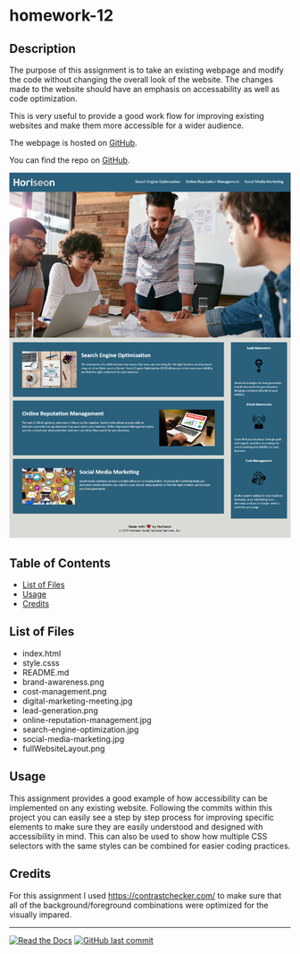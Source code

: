 # homework-12

## Description 

The purpose of this assignment is to take an existing webpage and modify the code without changing the overall look of the website. The changes made to the website should have an emphasis on accessability as well as code optimization.

This is very useful to provide a good work flow for improving existing websites and make them more accessible for a wider audience. 

The webpage is hosted on [GitHub](https://rconat.github.io/homework-12/).

You can find the repo on [GitHub](https://github.com/Rconat/homework-12/).

![Website Layout](assets/images/fullWebsiteLayout.png)

## Table of Contents

* [List of Files](#List-of-Files)
* [Usage](#usage)
* [Credits](#credits)

## List of Files

<ul>
    <li>index.html</li>
    <li>style.csss</li>
    <li>README.md</li>
    <li>brand-awareness.png</li>
    <li>cost-management.png</li>
    <li>digital-marketing-meeting.jpg</li>
    <li>lead-generation.png</li>
    <li>online-reputation-management.jpg</li>
    <li>search-engine-optimization.jpg</li>
    <li>social-media-marketing.jpg</li>
    <li>fullWebsiteLayout.png</li>
</ul>

## Usage 

This assignment provides a good example of how accessibility can be implemented on any existing website. Following the commits within this project you can easily see a step by step process for improving specific elements to make sure they are easily understood and designed with accessibility in mind. This can also be used to show how multiple CSS selectors with the same styles can be combined for easier coding practices.

## Credits

For this assignment I used https://contrastchecker.com/ to make sure that all of the background/foreground combinations were optimized for the visually impared.

---

[![Read the Docs](https://readthedocs.org/projects/yt2mp3/badge/?version=latest)](https://yt2mp3.readthedocs.io/en/latest/?badge=latest)
[![GitHub last commit](https://img.shields.io/github/last-commit/google/skia.svg?style=flat)]()